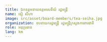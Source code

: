 ```yaml
---
title: ឯកឧត្ដមនាយឧត្តមសេនីយ៍ រដ្ឋមន្រ្តី
name: ទៀ សីហា
image: src/asset/board-members/tea-seiha.jpg
organization: ឧបនាយករដ្ឋមន្ត្រី រដ្ឋមន្ត្រីក្រសួងការពារជាតិ
role: អនុប្រធាន
lang: km
---
```


